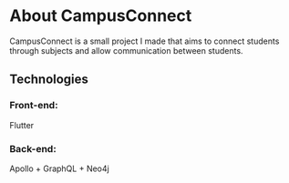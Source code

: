 # About CampusConnect
CampusConnect is a small project I made that aims to connect students through subjects and allow communication between students.

## Technologies
### Front-end:
Flutter
### Back-end:
Apollo + GraphQL + Neo4j
